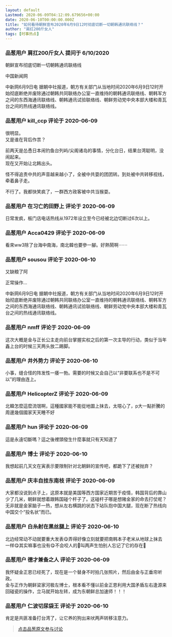 ```yaml
---
layout: default
Lastmod: 2020-06-09T04:12:09.679656+00:00
date: 2020-06-10T00:00:00.000Z
title: "如何看待朝鲜宣布2020年6月9日12时彻底切断一切朝韩通讯联络线？"
author: "肩扛200斤女人"
tags: [时事热点]
---
```



### 品葱用户 **肩扛200斤女人** 提问于 6/10/2020
    
朝鲜宣布彻底切断一切朝韩通讯联络线  
  
中国新闻网  
  
中新网6月9日电 据朝中社报道，朝方有关部门从当地时间2020年6月9日12时开始彻底断绝并废除通过朝韩共同联络办公室一直维持的朝韩通讯联络线、朝韩军方之间的东西海通讯联络线、朝韩通讯试验联络线、朝鲜劳动党中央本部大楼和青瓦台之间的热线通讯联络线。
    
                

### 品葱用户 **kill_ccp** 评论于 2020-06-09
        
很明显。  
又是谁在背后作祟？  
  
前两天是怂恿日本闹钓鱼台列屿/尖阁诸岛的事情，分化台日，结果台湾聪明，没闹起来。  
现在又开始让北韩出头。  
  
怪不得追责中共的声音越来越小了，全被中共耍的团团转。到处被中共转移视线，牵着鼻子走。  
  
不行了。我都快笑疯了，一群西方政客被中共当猴耍。
        
                

### 品葱用户 **在习亡的田野上** 评论于 2020-06-09
        
日常发疯，板门店电话热线从1972年设立至今已经被北边切断过6次以上。
        
                

### 品葱用户 **Acca0429** 评论于 2020-06-09
        
看來ww3除了台海中南海，南北韓也要參一腳。好熱鬧啊⋯⋯
        
                

### 品葱用户 **sousou** 评论于 2020-06-10
        
又缺粮了阿  
  
正常操作...  
  
  
中新网6月9日电 据朝中社报道，朝方有关部门从当地时间2020年6月9日12时开始彻底断绝并废除通过朝韩共同联络办公室一直维持的朝韩通讯联络线、朝韩军方之间的东西海通讯联络线、朝韩通讯试验联络线、朝鲜劳动党中央本部大楼和青瓦台之间的热线通讯联络线。
        
                

### 品葱用户 **nmff** 评论于 2020-06-09
        
这次大概是金与正长公主走向前台掌握实权之后的第一次主导的行动，类似于当年鑫上台的时候三天两头放二踢脚。
        
                

### 品葱用户 **井外势力** 评论于 2020-06-10
        
小事，缝合怪的阵发性一痿一勃。需要的时候又会自己以“非要联系也不是不可以”的理由连上。
        
                

### 品葱用户 **HelicopterZ** 评论于 2020-06-09
        
北韓怎麼這麼流氓啊，這種國家能不能從地圖上抹去，太噁心了，p大一點折騰的周邊幾個國家天天睡不好
        
                

### 品葱用户 **hun** 评论于 2020-06-09
        
這是永遠切斷嗎？這之後裡頭發生什麼事就只有天知道了
        
                

### 品葱用户 **博士** 评论于 2020-06-10
        
我想起前几天文在寅表示要限制针对北朝鲜的宣传吧，都跪下了还被抛弃？
        
                

### 品葱用户 **庆丰自挂东南枝** 评论于 2020-06-09
        
大家都没说到点子上，这原本就是美国等西方国家近期苦于疫情，韩国背后的靠山少了几米，朝鲜就想着跟韩国碰个杆子了。这碰杆子哪是想赌金家的命去打仗呢？无非就是金家脑子一热，想从左右横跳的状态下站队抱中国大腿，现在断了热线向中国交个“投名状”而已。
        
                

### 品葱用户 **白糸射在黑丝腿上** 评论于 2020-06-10
        
北边经常动不动就要重大发表😋弄得好像立刻就要把南韩本子老米从地球上抹去一样😋其实嘛事也没有😋不会咬人的🐶叫两声生怕别人忘记了它的存在🤗
        
                

### 品葱用户 **德才兼备之人** 评论于 2020-06-09
        
我怀疑金正恩已经死了，现在是一个替身不时拍几张照片，然后由金与正垂帘听政。  
金与正作为朝鲜梁家河极左博士，根本看不懂以前金正恩利用大国矛盾左右逢源来回碰瓷的操作，立马就开始左转，成为东朝鲜总加速师！！！
        
                

### 品葱用户 **仁波切尿袋王** 评论于 2020-06-10
        
肯定是共匪准备打台湾了，让它养的狗出来吠两声转移注意力。
        
                





> [点击品葱原文参与讨论](https://pincong.rocks/question/27004)

